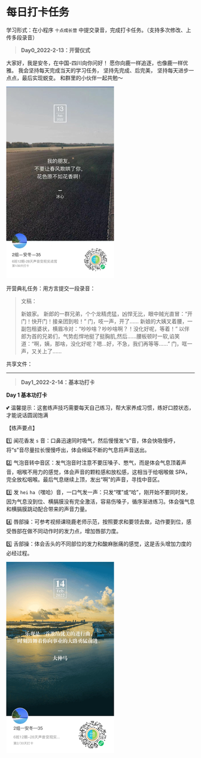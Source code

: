 # 每日打卡任务



学习形式：在小程序 `十点成长营` 中提交录音，完成打卡任务。（支持多次修改、上传多段录音）

> **Day0_2022-2-13：开营仪式**

大家好，我是安冬，在中国-四川向你问好！
愿你向鹿一样追逐，也像鹿一样优雅。
我会坚持每天完成当天的学习任务，
坚持先完成、后完美，
坚持每天进步一点点，最后实现蜕变。
和群里的小伙伴一起共勉～

<img src="../assets/d0-checkin.jpg" alt="day 0 checkin image" style="zoom:50%;" />

开营典礼任务：用方言提交一段录音：

> 文稿：
>
> 新娘家。
> 新郎的一群兄弟，个个龙精虎猛，凶悍无比，眼中贼光直冒：“开门！快开门！接亲团到啦！”
> 门，吱一声，开了……
> 新娘的大姨叉着腰，一副包租婆状，横眉冷对：“吵吵啥？吵吵啥啊？！没化好呢，等着！”
> 以伴郎为首的兄弟们，气势彪悍地挺了挺胸肌,然后……腰板顿时一软,谄笑道：“啊，姨，那啥，没化好呢？嗯…好，不急，我们再等等……”
> 门，哐一声，又关上了……

共享文件：

<audio src="../assets/day0.m4a"></audio>



---

> **Day1_2022-2-14：基本功打卡**

**Day 1 基本功打卡**


:two_hearts: 温馨提示：这套练声技巧需要每天自己练习，帮大家养成习惯，练好口腔状态，才能说话圆润饱满


【练声要点】

:one: 闻花香发 `s` 音：口鼻迅速同时吸气，然后慢慢发“s”音，体会快吸慢呼，将“s”音尽量拉长慢慢呼出，体会绵延不断的气息将声音送出。

:two: 气泡音转中音区：发气泡音时注意不要压嗓子、憋气，而是体会气息顶着声音，咽喉不用力的感觉，体会声音的颗粒感和放松感，这相当于给咽喉做 SPA，完全放松咽喉。最后气息继续上顶，发出“啊”的声音，寻找中音区。

:three: 发 `hei` `ha`（嘿哈）音，一口气发一声：只发“嘿”或“哈”，刚开始不要同时发，因为气息没到位、横膈膜没有完全激活，容易伤嗓子，循序渐进练习。体会强气息和横膈膜跳动配合带来的声音力量。


:four: 唇部操：可参考视频课晓鹿老师示范，按照要求和要领去做，动作要到位，感受唇部在做不同动作时的发力点，增加唇部力度。

:five: 舌部操：体会舌头的不同部位的发力和酸麻胀痛的感觉，这是舌头增加力度的必经过程。

<img src="../assets/d1-checkin.jpeg" alt="checkin image" style="zoom:50%;" />

